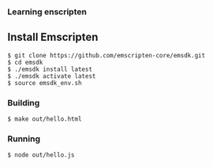 ### Learning enscripten

## Install Emscripten
```console
$ git clone https://github.com/emscripten-core/emsdk.git
$ cd emsdk
$ ./emsdk install latest
$ ./emsdk activate latest
$ source emsdk_env.sh
```

### Building
```console
$ make out/hello.html
```

### Running
```console
$ node out/hello.js
```
